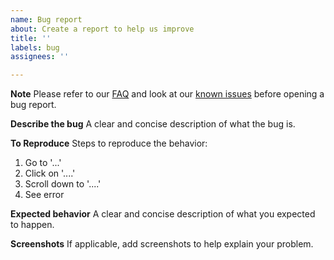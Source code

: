 ```yaml
---
name: Bug report
about: Create a report to help us improve
title: ''
labels: bug
assignees: ''

---
```


**Note**
Please refer to our [FAQ](https://ark-analysis.readthedocs.io/en/latest/_rtd/faq.html) and look at our [known issues](https://github.com/angelolab/ark-analysis/issues) before opening a bug report.

**Describe the bug**
A clear and concise description of what the bug is.

**To Reproduce**
Steps to reproduce the behavior:
1. Go to '...'
2. Click on '....'
3. Scroll down to '....'
4. See error

**Expected behavior**
A clear and concise description of what you expected to happen.

**Screenshots**
If applicable, add screenshots to help explain your problem.

